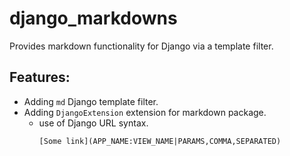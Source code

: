 # django_markdowns

Provides markdown functionality for Django via a template filter.

## Features:
 * Adding `md` Django template filter.
 * Adding `DjangoExtension` extension for markdown package.
   * use of Django URL syntax.
     ```
     [Some link](APP_NAME:VIEW_NAME|PARAMS,COMMA,SEPARATED)
     ```
